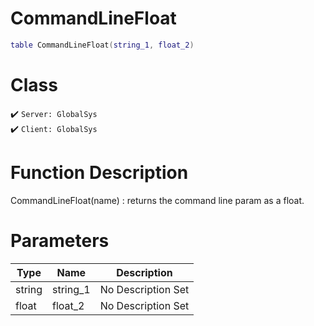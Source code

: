 # CommandLineFloat
```lua
table CommandLineFloat(string_1, float_2)
```
# Class
✔️ `Server: GlobalSys`  
✔️ `Client: GlobalSys`  

# Function Description
CommandLineFloat(name) : returns the command line param as a float.
# Parameters
Type|Name|Description
--|--|--
string|string_1|No Description Set
float|float_2|No Description Set
